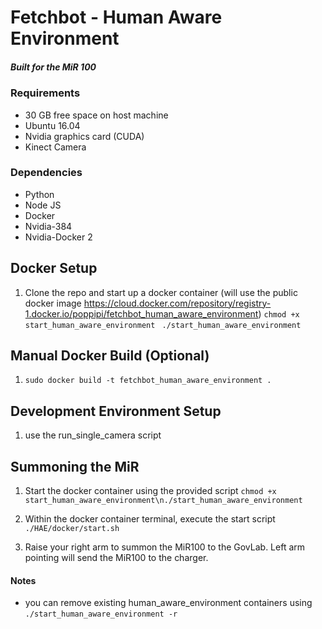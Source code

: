 # Fetchbot - Human Aware Environment
##### Built for the MiR 100

### Requirements
- 30 GB free space on host machine
- Ubuntu 16.04
- Nvidia graphics card (CUDA)
- Kinect Camera

### Dependencies
- Python
- Node JS
- Docker
- Nvidia-384
- Nvidia-Docker 2

## Docker Setup
1. Clone the repo and start up a docker container (will use the public docker image https://cloud.docker.com/repository/registry-1.docker.io/poppipi/fetchbot_human_aware_environment)
`chmod +x start_human_aware_environment `
`./start_human_aware_environment`

## Manual Docker Build (Optional)
1. `sudo docker build -t fetchbot_human_aware_environment .`

## Development Environment Setup
1. use the run_single_camera script

## Summoning the MiR
1. Start the docker container using the provided script `chmod +x start_human_aware_environment\n./start_human_aware_environment`

2. Within the docker container terminal, execute the start script `./HAE/docker/start.sh` 

3. Raise your right arm to summon the MiR100 to the GovLab. Left arm pointing will send the MiR100 to the charger.

#### Notes
- you can remove existing human_aware_environment containers using `./start_human_aware_environment -r`
